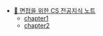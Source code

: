 - [🧩 면접을 위한 CS 전공지식 노트](cs-note/index.md)
  - [chapter1](cs-note/chapter1.md)
  - [chapter2](cs-note/chapter2.md)
